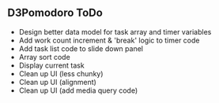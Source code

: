## D3Pomodoro ToDo

* Design better data model for task array and timer variables
* Add work count increment & 'break' logic to timer code 
* Add task list code to slide down panel
* Array sort code
* Display current task
* Clean up UI (less chunky)
* Clean up UI (alignment)
* Clean up UI (add media query code)



